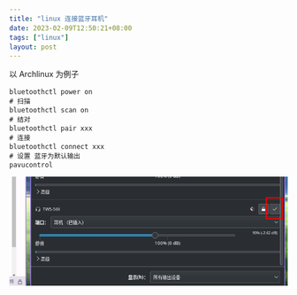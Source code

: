 ```yaml
---
title: "linux 连接蓝牙耳机"
date: 2023-02-09T12:50:21+08:00
tags: ["linux"]
layout: post
---
```


以 Archlinux 为例子

```shell
bluetoothctl power on
# 扫描
bluetoothctl scan on
# 结对
bluetoothctl pair xxx
# 连接
bluetoothctl connect xxx
# 设置 蓝牙为默认输出
pavucontrol
```

![设置 蓝牙为默认输出](/images/20230209125317.png)
